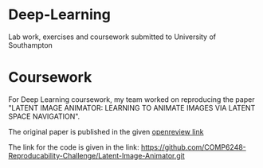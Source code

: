 # Deep-Learning
Lab work, exercises and coursework submitted to University of Southampton

# Coursework
For Deep Learning coursework, my team worked on reproducing the paper "LATENT IMAGE ANIMATOR: LEARNING TO ANIMATE IMAGES VIA LATENT SPACE NAVIGATION".

The original paper is published in the given
[openreview link](https://openreview.net/attachment?id=7r6kDq0mK_&name=pdf)



The link for the code is given in the link:
https://github.com/COMP6248-Reproducability-Challenge/Latent-Image-Animator.git
